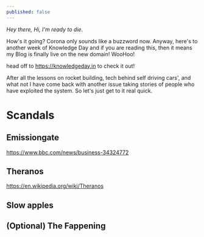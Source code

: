 ```yaml
---
published: false
---
```

*Hey there, Hi, I'm ready to die.*

How's it going? Corona only sounds like a buzzword now. Anyway, here's to another week of Knowledge Day and if you are reading this, then it means my Blog is finally live on the new domain! WooHoo!

head off to <https://knowledgeday.in> to check it out!

After all the lessons on rocket building, tech behind self driving cars', and what not I have come back with another issue taking stories of people who have exploited the system. So let's just get to it real quick.

# Scandals
## Emissiongate
https://www.bbc.com/news/business-34324772
## Theranos
https://en.wikipedia.org/wiki/Theranos
## Slow apples

## (Optional) The Fappening